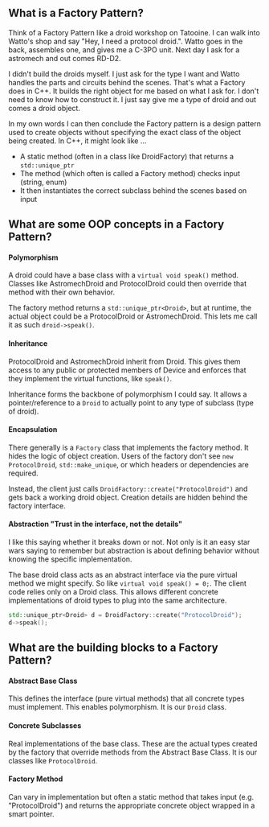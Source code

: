 ## What is a Factory Pattern?

Think of a Factory Pattern like a droid workshop on Tatooine. I can walk into Watto's shop and say
"Hey, I need a protocol droid.". Watto goes in the back, assembles one, and gives me a C-3PO unit.
Next day I ask for a astromech and out comes RD-D2.

I didn't build the droids myself. I just ask for the type I want and Watto handles the parts and 
circuits behind the scenes. That's what a Factory does in C++. It builds the right object for me
based on what I ask for. I don't need to know how to construct it. I just say give me a type of 
droid and out comes a droid object. 

In my own words I can then conclude the Factory pattern is a design pattern used to create objects
without specifying the exact class of the object being created. In C++, it might look like ...

- A static method (often in a class like DroidFactory) that returns a `std::unique_ptr`
- The method (which often is called a Factory method) checks input (string, enum)
- It then instantiates the correct subclass behind the scenes based on input

## What are some OOP concepts in a Factory Pattern?

#### Polymorphism

A droid could have a base class with a `virtual void speak()` method. Classes like AstromechDroid
and ProtocolDroid could then override that method with their own behavior.

The factory method returns a `std::unique_ptr<Droid>`, but at runtime, the actual object could be
a ProtocolDroid or AstromechDroid. This lets me call it as such `droid->speak()`. 

#### Inheritance

ProtocolDroid and AstromechDroid inherit from Droid. This gives them access to any public or 
protected members of Device and enforces that they implement the virtual functions, like `speak()`.

Inheritance forms the backbone of polymorphism I could say. It allows a pointer/reference to a 
`Droid` to actually point to any type of subclass (type of droid).

#### Encapsulation

There generally is a `Factory` class that implements the factory method. It hides the logic of
object creation. Users of the factory don't see `new ProtocolDroid`, `std::make_unique`, or which
headers or dependencies are required. 

Instead, the client just calls `DroidFactory::create("ProtocolDroid")` and gets back a working
droid object. Creation details are hidden behind the factory interface.

#### Abstraction __"Trust in the interface, not the details"__

I like this saying whether it breaks down or not. Not only is it an easy star wars saying to 
remember but abstraction is about defining behavior without knowing the specific implementation.

The base droid class acts as an abstract interface via the pure virtual method we might specify.
So like `virtual void speak() = 0;`. The client code relies only on a Droid class. This allows
different concrete implementations of droid types to plug into the same architecture.

```Cpp
std::unique_ptr<Droid> d = DroidFactory::create("ProtocolDroid");
d->speak();
```

## What are the building blocks to a Factory Pattern?

#### Abstract Base Class

This defines the interface (pure virtual methods) that all concrete types must implement. This 
enables polymorphism. It is our `Droid` class.

#### Concrete Subclasses

Real implementations of the base class. These are the actual types created by the factory that 
override methods from the Abstract Base Class. It is our classes like `ProtocolDroid`.

#### Factory Method

Can vary in implementation but often a static method that takes input (e.g. "ProtocolDroid") and
returns the appropriate concrete object wrapped in a smart pointer.

